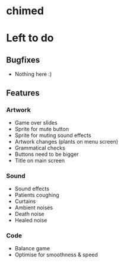 chimed
======

# Left to do
## Bugfixes
- Nothing here :)

## Features
### Artwork
- Game over slides
- Sprite for mute button
- Sprite for muting sound effects
- Artwork changes (plants on menu screen)
- Grammatical checks
- Buttons need to be bigger
- Title on main screen

### Sound
- Sound effects
 - Patients coughing
 - Curtains
 - Ambient noises
 - Death noise
 - Healed noise

### Code
- Balance game
- Optimise for smoothness & speed


